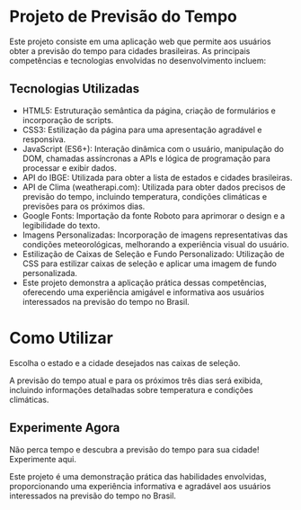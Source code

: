 #  Projeto de Previsão do Tempo
Este projeto consiste em uma aplicação web que permite aos usuários obter a previsão do tempo para cidades brasileiras. As principais competências e tecnologias envolvidas no desenvolvimento incluem:

## Tecnologias Utilizadas
* HTML5: Estruturação semântica da página, criação de formulários e incorporação de scripts.
* CSS3: Estilização da página para uma apresentação agradável e responsiva.
* JavaScript (ES6+): Interação dinâmica com o usuário, manipulação do DOM, chamadas assíncronas a APIs e lógica de programação para processar e exibir dados.
* API do IBGE: Utilizada para obter a lista de estados e cidades brasileiras.
* API de Clima (weatherapi.com): Utilizada para obter dados precisos de previsão do tempo, incluindo temperatura, condições climáticas e previsões para os próximos dias.
* Google Fonts: Importação da fonte Roboto para aprimorar o design e a legibilidade do texto.
* Imagens Personalizadas: Incorporação de imagens representativas das condições meteorológicas, melhorando a experiência visual do usuário.
* Estilização de Caixas de Seleção e Fundo Personalizado: Utilização de CSS para estilizar caixas de seleção e aplicar uma imagem de fundo personalizada.
* Este projeto demonstra a aplicação prática dessas competências, oferecendo uma experiência amigável e informativa aos usuários interessados na previsão do tempo no Brasil.

# Como Utilizar
Escolha o estado e a cidade desejados nas caixas de seleção.

A previsão do tempo atual e para os próximos três dias será exibida, incluindo informações detalhadas sobre temperatura e condições climáticas.

## Experimente Agora
Não perca tempo e descubra a previsão do tempo para sua cidade! Experimente aqui.

Este projeto é uma demonstração prática das habilidades envolvidas, proporcionando uma experiência informativa e agradável aos usuários interessados na previsão do tempo no Brasil.
